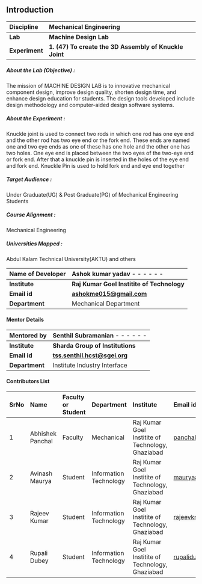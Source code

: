 ## Introduction

<b>Discipline | <b>Mechanical Engineering
:--|:--|
<b> Lab | <b> Machine Design Lab
<b> Experiment|     <b> 1. (47) To create the 3D Assembly of Knuckle Joint

<h5> About the Lab (Objective) : </h5>
The mission of MACHINE DESIGN LAB is to innovative mechanical component design, improve design quality, shorten design time, and enhance design education for students. The design tools developed include design methodology and computer-aided design software systems.


<h5> About the Experiment : </h5>

Knuckle joint is used to connect two rods in which one rod has one eye end and the other rod has two eye end or the fork end. These ends are named one and two eye ends as one of these has one hole and the other one has two holes.
One eye end is placed between the two eyes of the two-eye end or fork end. After that a knuckle pin is inserted in the holes of the eye end and fork end. Knuckle Pin is used to hold fork end and eye end together

<h5> Target Audience : </h5>

Under Graduate(UG) & Post Graduate(PG) of Mechanical Engineering Students

<h5> Course Alignment : </h5>

Mechanical Engineering

<h5> Universities Mapped : </h5>

Abdul Kalam Technical University(AKTU) and others

<b>Name of Developer | <b> Ashok kumar yadav - - - - - -
:--|:--|
<b> Institute | <b> Raj Kumar Goel Institite of Technology
<b> Email id|     <b> ashokme015@gmail.com
<b> Department | Mechanical Department

#### Mentor Details

<b>Mentored by | <b> Senthil Subramanian - - - - - -
:--|:--|
<b> Institute | <b> Sharda Group of Institutions
<b> Email id|     <b> tss.senthil.hcst@sgei.org
<b> Department | Institute Industry Interface

#### Contributors List

SrNo | Name | Faculty or Student | Department| Institute | Email id
:--|:--|:--|:--|:--|:--|
1 | Abhishek Panchal| Faculty | Mechanical             | Raj Kumar Goel Institite of Technology, Ghaziabad | panchalgabhishek@gmail.com
2 | Avinash Maurya  | Student | Information Technology | Raj Kumar Goel Institite of Technology, Ghaziabad|mauryaavinash98@gmail.com
3 | Rajeev Kumar    | Student | Information Technology | Raj Kumar Goel Institite of Technology, Ghaziabad|rajeevkr8585@gmail.com,
4 | Rupali Dubey    | Student | Information Technology | Raj Kumar Goel Institite of Technology, Ghaziabad|rupalidubey1304@gmail.com


